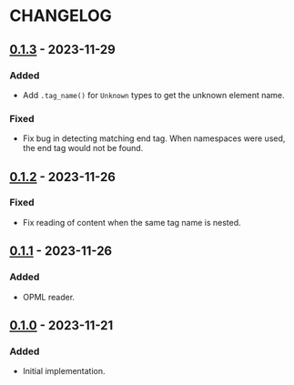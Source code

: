 # CHANGELOG

## [0.1.3] - 2023-11-29

### Added

* Add `.tag_name()` for `Unknown` types to get the unknown element name.

### Fixed

* Fix bug in detecting matching end tag. When namespaces were used, the end tag
  would not be found.

## [0.1.2] - 2023-11-26

### Fixed

* Fix reading of content when the same tag name is nested.

## [0.1.1] - 2023-11-26

### Added

* OPML reader.

## [0.1.0] - 2023-11-21

### Added

* Initial implementation.

[Unreleased]: https://github.com/bluk/readfeed/compare/v0.1.3...HEAD
[0.1.3]: https://github.com/bluk/readfeed/compare/v0.1.2...v0.1.3
[0.1.2]: https://github.com/bluk/readfeed/compare/v0.1.1...v0.1.2
[0.1.1]: https://github.com/bluk/readfeed/compare/v0.1.0...v0.1.1
[0.1.0]: https://github.com/bluk/readfeed/releases/tag/v0.1.0